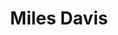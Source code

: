 ---
title: "Miles Davis"
summary: "Trumpeter, bandleader, composer, and one of the most important figures in jazz music history, and music history in general. Davis adopted a variety of musical directions in a five-decade career that kept him at the forefront of many major stylistic developments in jazz. Winner of eight Grammy awards. Born: 26 May 1926 in Alton, Illinois, USA. Died: 28 September 1991 in Santa Monica, California, USA . Best known for his seminal modern jazz album \"\" , the highest selling jazz album of all time with six million copies sold. Miles went to NYC to study at the academic school for musicians, where he met . They started playing together from 1945. In 1948 Miles Davis started to make his own ensembles, at that time he met , The Miles Davis Nonet was born. From the few recordings they made in 1949 to 1950 came the album \"\" , with Davis and Evans going on to work more together in the future. Miles Davis was one of the musicians who introduced the 'Hard Bop' in the mid 1950s. In the late 1960s he started to experiment with electronic instruments and rock and funk rhythms. In the mid 1970s he stopped playing because of health problems, though in 1980 he made an 'electronical' comeback. Inducted into Rock And Roll Hall of Fame in 2006 . Winner of Eight Grammy Awards. He married dancer/actress on December 12, 1959; they divorced in 1968. He then married singer in September 1968; they divorced in 1970. He then married actress on November 26, 1981; they divorced in 1989. Father of & . Uncle of"
image: "miles-davis.jpg"
apple_music_artist_url: "https://music.apple.com/gb/artist/miles-davis/44984"
---